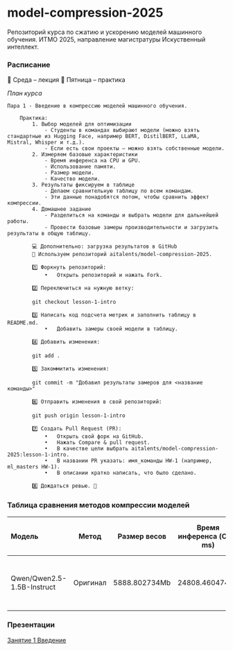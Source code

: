 # model-compression-2025

Репозиторий курса по сжатию и ускорению моделей машинного обучения.
ИТМО 2025, направление магистратуры Искуственный интеллект.

### Расписание

📅 Среда – лекция
📅 Пятница – практика

*План курса*

    Пара 1 - Введение в компрессию моделей машинного обучения.

        Практика:
            1. Выбор моделей для оптимизации
	            - Cтуденты в командах выбирают модели (можно взять стандартные из Hugging Face, например BERT, DistilBERT, LLaMA, Mistral, Whisper и т.д.).
	            - Если есть свои проекты – можно взять собственные модели.
            2. Измеряем базовые характеристики
                - Время инференса на CPU и GPU.
                - Использование памяти.
                - Размер модели.
                - Качество модели.
            3. Результаты фиксируем в таблице
                - Делаем сравнительную таблицу по всем командам.
                - Эти данные понадобятся потом, чтобы сравнить эффект компрессии.
	        4. Домашнее задание
                - Разделиться на команды и выбрать модели для дальнейшей работы.
                - Провести базовые замеры производительности и загрузить результаты в общую таблицу.

            💻 Дополнительно: загрузка результатов в GitHub
            📌 Используем репозиторий aitalents/model-compression-2025.

            1️⃣ Форкнуть репозиторий:
            	•	Открыть репозиторий и нажать Fork.

            2️⃣ Переключиться на нужную ветку:

            git checkout lesson-1-intro

            3️⃣ Написать код подсчета метрик и заполнить таблицу в README.md.
            	•	Добавить замеры своей модели в таблицу.

            4️⃣ Добавить изменения:

            git add .

            5️⃣ Закоммитить изменения:

            git commit -m "Добавил результаты замеров для <название команды>"

            6️⃣ Отправить изменения в свой репозиторий:

            git push origin lesson-1-intro

            7️⃣ Создать Pull Request (PR):
            	•	Открыть свой форк на GitHub.
            	•	Нажать Compare & pull request.
            	•	В качестве цели выбрать aitalents/model-compression-2025:lesson-1-intro.
            	•	В названии PR указать: имя_команды HW-1 (например, ml_masters HW-1).
            	•	В описании кратко написать, что было сделано.

            8️⃣ Дождаться ревью. 🎯


### Таблица сравнения методов компрессии моделей
| Модель | Метод | Размер весов | Время инференса (CPU, ms) | Время инференса (GPU, ms) | Использование RAM (MB) | Использование VRAM (MB) | Качество (PPL, BLEU, Accuracy) |
| :---   | :----: | :----: | :----: | :----: | :----: | :----: | :----: |
| Qwen/Qwen2.5-1.5B-Instruct | Оригинал | 5888.802734Mb | 24808.460474ms | 2619.139194ms | 7210.425781Mb | 5897.678223Mb | BLEU on CPU: 0.635248; BLEU on GPU: 0.636546 |


### Презентации
[Занятие 1 Введение](https://docs.google.com/presentation/d/1_Q0bhbvD9wJl_KJm-ixDExSrd_fKHefengdE_XWtS0M/edit?usp=sharing)
